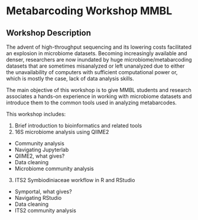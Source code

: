 # Metabarcoding Workshop MMBL
## Workshop Description
The advent of high-throughput sequencing and its lowering costs facilitated an explosion in microbiome datasets. Becoming increasingly available and denser, researchers are now inundated by huge microbiome/metabarcoding datasets that are sometimes misanalyzed or left unanalyzed due to either the unavailability of computers with sufficient computational power or, which is mostly the case, lack of data analysis skills.

The main objective of this workshop is to give MMBL students and research associates a hands-on experience in working with microbiome datasets and introduce them to the common tools used in analyzing metabarcodes.

This workshop includes:
1. Brief introduction to bioinformatics and related tools
2. 16S microbiome analysis using QIIME2 
- Community analysis
- Navigating Jupyterlab
- QIIME2, what gives?
- Data cleaning
- Microbiome community analysis
3. ITS2 Symbiodiniaceae workflow in R and RStudio
- Symportal, what gives?
- Navigating RStudio
- Data cleaning
- ITS2 community analysis
